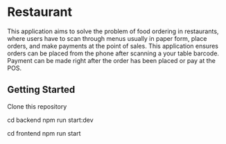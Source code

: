 # Restaurant

This application aims to solve the problem of food ordering in restaurants, where users have to scan through menus usually in paper form, place orders, and make payments at the point of sales. This application ensures orders can be placed from the phone after scanning a your table barcode. Payment can be made right after the order has been placed or pay at the POS.

## Getting Started

Clone this repository

cd backend
npm run start:dev

cd frontend
npm run start


